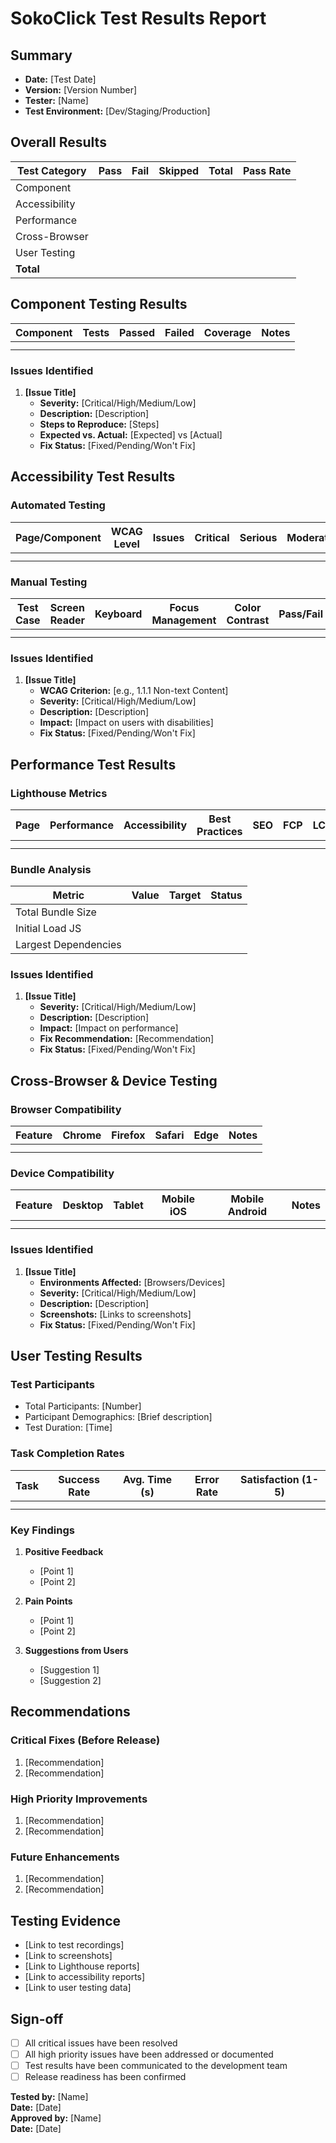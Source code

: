 # SokoClick Test Results Report

## Summary

- **Date:** [Test Date]
- **Version:** [Version Number]
- **Tester:** [Name]
- **Test Environment:** [Dev/Staging/Production]

## Overall Results

| Test Category | Pass | Fail | Skipped | Total | Pass Rate |
|---------------|------|------|---------|-------|-----------|
| Component     |      |      |         |       |           |
| Accessibility |      |      |         |       |           |
| Performance   |      |      |         |       |           |
| Cross-Browser |      |      |         |       |           |
| User Testing  |      |      |         |       |           |
| **Total**     |      |      |         |       |           |

## Component Testing Results

| Component | Tests | Passed | Failed | Coverage | Notes |
|-----------|-------|--------|--------|----------|-------|
|           |       |        |        |          |       |
|           |       |        |        |          |       |

### Issues Identified

1. **[Issue Title]**
   - **Severity:** [Critical/High/Medium/Low]
   - **Description:** [Description]
   - **Steps to Reproduce:** [Steps]
   - **Expected vs. Actual:** [Expected] vs [Actual]
   - **Fix Status:** [Fixed/Pending/Won't Fix]

## Accessibility Test Results

### Automated Testing

| Page/Component | WCAG Level | Issues | Critical | Serious | Moderate | Minor |
|----------------|------------|--------|----------|---------|----------|-------|
|                |            |        |          |         |          |       |
|                |            |        |          |         |          |       |

### Manual Testing

| Test Case | Screen Reader | Keyboard | Focus Management | Color Contrast | Pass/Fail |
|-----------|--------------|----------|------------------|----------------|-----------|
|           |              |          |                  |                |           |
|           |              |          |                  |                |           |

### Issues Identified

1. **[Issue Title]**
   - **WCAG Criterion:** [e.g., 1.1.1 Non-text Content]
   - **Severity:** [Critical/High/Medium/Low]
   - **Description:** [Description]
   - **Impact:** [Impact on users with disabilities]
   - **Fix Status:** [Fixed/Pending/Won't Fix]

## Performance Test Results

### Lighthouse Metrics

| Page | Performance | Accessibility | Best Practices | SEO | FCP | LCP | CLS | TTI | TBT |
|------|-------------|---------------|----------------|-----|-----|-----|-----|-----|-----|
|      |             |               |                |     |     |     |     |     |     |
|      |             |               |                |     |     |     |     |     |     |

### Bundle Analysis

| Metric | Value | Target | Status |
|--------|-------|--------|--------|
| Total Bundle Size |  |  |  |
| Initial Load JS |  |  |  |
| Largest Dependencies |  |  |  |

### Issues Identified

1. **[Issue Title]**
   - **Severity:** [Critical/High/Medium/Low]
   - **Description:** [Description]
   - **Impact:** [Impact on performance]
   - **Fix Recommendation:** [Recommendation]
   - **Fix Status:** [Fixed/Pending/Won't Fix]

## Cross-Browser & Device Testing

### Browser Compatibility

| Feature | Chrome | Firefox | Safari | Edge | Notes |
|---------|--------|---------|--------|------|-------|
|         |        |         |        |      |       |
|         |        |         |        |      |       |

### Device Compatibility

| Feature | Desktop | Tablet | Mobile iOS | Mobile Android | Notes |
|---------|---------|--------|------------|----------------|-------|
|         |         |        |            |                |       |
|         |         |        |            |                |       |

### Issues Identified

1. **[Issue Title]**
   - **Environments Affected:** [Browsers/Devices]
   - **Severity:** [Critical/High/Medium/Low]
   - **Description:** [Description]
   - **Screenshots:** [Links to screenshots]
   - **Fix Status:** [Fixed/Pending/Won't Fix]

## User Testing Results

### Test Participants

- Total Participants: [Number]
- Participant Demographics: [Brief description]
- Test Duration: [Time]

### Task Completion Rates

| Task | Success Rate | Avg. Time (s) | Error Rate | Satisfaction (1-5) |
|------|--------------|---------------|------------|-------------------|
|      |              |               |            |                   |
|      |              |               |            |                   |

### Key Findings

1. **Positive Feedback**
   - [Point 1]
   - [Point 2]

2. **Pain Points**
   - [Point 1]
   - [Point 2]

3. **Suggestions from Users**
   - [Suggestion 1]
   - [Suggestion 2]

## Recommendations

### Critical Fixes (Before Release)

1. [Recommendation]
2. [Recommendation]

### High Priority Improvements

1. [Recommendation]
2. [Recommendation]

### Future Enhancements

1. [Recommendation]
2. [Recommendation]

## Testing Evidence

- [Link to test recordings]
- [Link to screenshots]
- [Link to Lighthouse reports]
- [Link to accessibility reports]
- [Link to user testing data]

## Sign-off

- [ ] All critical issues have been resolved
- [ ] All high priority issues have been addressed or documented
- [ ] Test results have been communicated to the development team
- [ ] Release readiness has been confirmed

**Tested by:** [Name]  
**Date:** [Date]  
**Approved by:** [Name]  
**Date:** [Date] 